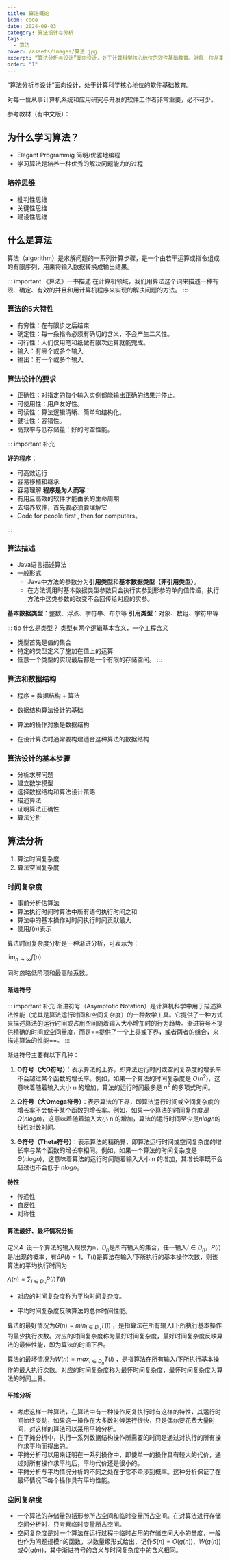 ```yaml
---
title: 算法概论
icon: code
date: 2024-09-03
category: 算法设计与分析
tags:
  - 算法
cover: /assets/images/算法.jpg
excerpt: “算法分析与设计”面向设计，处于计算科学核心地位的软件基础教育。对每一位从事计算机系统和应用研究与开发的软件工作者非常重要，必不可少。
order: "1"
---
```

“算法分析与设计”面向设计，处于计算科学核心地位的软件基础教育。

对每一位从事计算机系统和应用研究与开发的软件工作者非常重要，必不可少。

参考教材（有中文版）：

<BookCard arr='[
    {"title":"算法", "url":"https://weread.qq.com/web/reader/7cc32910718ff66b7cc8d9d", "desc":"经典", "img":"/book/算法.jpg", "author":"Robert Sedgewick", "tag":"计算机"}
]'></BookCard>

## 为什么学习算法？

- Elegant Programmig 简明/优雅地编程
- 学习算法是培养一种优秀的解决问题能力的过程

### 培养思维

- 批判性思维
- 关键性思维
- 建设性思维

## 什么是算法

算法（algorithm）是求解问题的一系列计算步骤，是一个由若干运算或指令组成的有限序列，用来将输入数据转换成输出结果。

::: important 《算法》一书描述
在计算机领域，我们用算法这个词来描述一种有限、确定、有效的并且和用计算机程序来实现的解决问题的方法。
:::
### 算法的5大特性

- 有穷性：在有限步之后结束
- 确定性：每一条指令必须有确切的含义，不会产生二义性。
- 可行性：人们仅用笔和纸做有限次运算就能完成。
- 输入：有零个或多个输入
- 输出：有一个或多个输入

### 算法设计的要求

- 正确性：对指定的每个输入实例都能输出正确的结果并停止。
- 可使用性：用户友好性。
- 可读性：算法逻辑清晰、简单和结构化。
- 健壮性：容错性。
- 高效率与低存储量：好的时空性能。

::: important 补充

**好的程序**：
- 可高效运行
- 容易移植和继承
- 容易理解
**程序是为人而写**：
- 有用且高效的软件才能由长的生命周期
- 去培养软件，首先要必须要理解它
- Code for people first , then for computers。

:::

### 算法描述

- Java语言描述算法
- 一般形式
	- Java中方法的参数分为**引用类型**和**基本数据类型（非引用类型）**。
	- 在方法调用时基本数据类型参数只会执行实参到形参的单向值传递，执行方法中这类参数的改变不会回传给对应的实参。

**基本数据类型**：整数、浮点、字符串、布尔等
**引用类型**：对象、数组、字符串等

::: tip 什么是类型？
类型有两个逻辑基本含义，一个工程含义
- 类型首先是值的集合
- 特定的类型定义了施加在值上的运算
- 任意一个类型的实现最后都是一个有限的存储空间。
:::

### 算法和数据结构

- 程序 = 数据结构 + 算法

- 数据结构算法设计的基础
- 算法的操作对象是数据结构
- 在设计算法时通常要构建适合这种算法的数据结构

### 算法设计的基本步骤

- 分析求解问题
- 建立数学模型
- 选择数据结构和算法设计策略
- 描述算法
- 证明算法正确性
- 算法分析

## 算法分析

1. 算法时间复杂度
2. 算法空间复杂度

### 时间复杂度

- 事前分析估算法
- 算法执行时间时算法中所有语句执行时间之和
- 算法中的基本操作对时间执行时间贡献最大
- 使用$f(n)$表示

算法时间复杂度分析是一种渐进分析，可表示为：

$\lim_{n \to \infty}f(n)$

同时忽略低阶项和最高阶系数。

#### 渐进符号

::: important 补充
渐进符号（Asymptotic Notation）是计算机科学中用于描述算法性能（尤其是算法运行时间和空间复杂度）的一种数学工具。它提供了一种方式来描述算法的运行时间或占用空间随着输入大小增加时的行为趋势。渐进符号不提供精确的时间或空间量度，而是==提供了一个上界或下界，或者两者的组合，来描述算法的性能==。
:::

渐进符号主要有以下几种：

1. **O符号（大O符号）**：表示算法的上界，即算法运行时间或空间复杂度的增长率不会超过某个函数的增长率。例如，如果一个算法的时间复杂度是 $O(n^2)$，这意味着随着输入大小 n 的增加，算法的运行时间最多是 $n^2$ 的多项式时间。
    
2. **Ω符号（大Omega符号）**：表示算法的下界，即算法运行时间或空间复杂度的增长率不会低于某个函数的增长率。例如，如果一个算法的时间复杂度$是 Ω(n log n)$，这意味着随着输入大小 n 的增加，算法的运行时间至少是$nlogn$的线性对数时间。
    
3. **Θ符号（Theta符号）**：表示算法的精确界，即算法运行时间或空间复杂度的增长率与某个函数的增长率相同。例如，如果一个算法的时间复杂度是 $Θ(n log n)$，这意味着算法的运行时间随着输入大小 n 的增加，其增长率既不会超过也不会低于 $n log n$。

**特性**

- 传递性
- 自反性
- 对称性


#### 算法最好、最坏情况分析

定义4  设一个算法的输入规模为n，$D_n$是所有输入的集合，任一输入$I∈D_n$，$P(I)$是$I$出现的概率，有$åP(I)=1$，$T(I)$是算法在输入$I$下所执行的基本操作次数，则该算法的平均执行时间为

$A(n)=\sum_{I∈D_n}P(I)T(I)$

- 对应的时间复杂度称为平均时间复杂度。

- 平均时间复杂度反映算法的总体时间性能。

算法的最好情况为$G(n)=min_{I∈D_n}T(I)$ ，是指算法在所有输入I下所执行基本操作的最少执行次数。对应的时间复杂度称为最好时间复杂度，最好时间复杂度反映算法的最佳性能，即为算法的时间下界。

算法的最坏情况为$W(n)=max_{I∈D_n}T(I)$ ，是指算法在所有输入$I$下所执行基本操作的最大执行次数。对应的时间复杂度称为最怀时间复杂度，最怀时间复杂度为算法的时间上界。

#### 平摊分析

- 考虑这样一种算法，在算法中有一种操作反复执行时有这样的特性，其运行时间始终变动，如果这一操作在大多数时候运行很快，只是偶尔要花费大量时间，对这样的算法可以采用平摊分析。
- 在平摊分析中，执行一系列数据结构操作所需要的时间是通过对执行的所有操作求平均而得出的。
- 平摊分析可以用来证明在一系列操作中，即使单一的操作具有较大的代价，通过对所有操作求平均后，平均代价还是很小的。
- 平摊分析与平均情况分析的不同之处在于它不牵涉到概率。这种分析保证了在最坏情况下每个操作具有平均性能。

### 空间复杂度

- 一个算法的存储量包括形参所占空间和临时变量所占空间。在对算法进行存储空间分析时，只考察临时变量所占空间。
- 空间复杂度是对一个算法在运行过程中临时占用的存储空间大小的量度，一般也作为问题规模n的函数，以数量级形式给出，记作$S(n)=O(g(n))$、$W(g(n))$或$Q(g(n))$，其中渐进符号的含义与时间复杂度中的含义相同。

